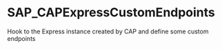 # SAP_CAPExpressCustomEndpoints
Hook to the Express instance created by CAP and define some custom endpoints
